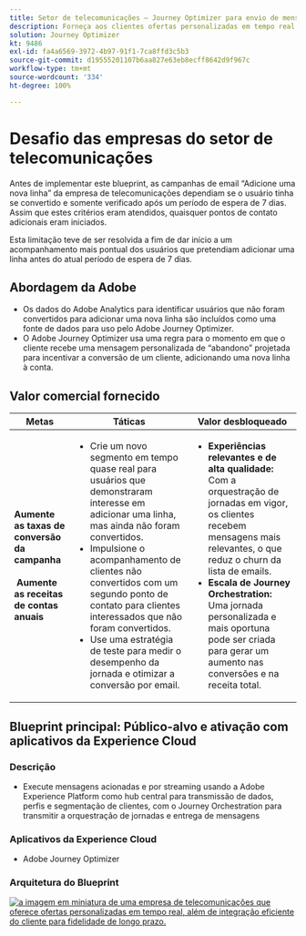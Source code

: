 ```yaml
---
title: Setor de telecomunicações – Journey Optimizer para envio de mensagens acionadas
description: Forneça aos clientes ofertas personalizadas em tempo real, além de uma integração eficiente do cliente para fidelidade de longo prazo.
solution: Journey Optimizer
kt: 9486
exl-id: fa4a6569-3972-4b97-91f1-7ca8ffd3c5b3
source-git-commit: d19555201107b6aa827e63eb8ecff8642d9f967c
workflow-type: tm+mt
source-wordcount: '334'
ht-degree: 100%

---
```


# Desafio das empresas do setor de telecomunicações

Antes de implementar este blueprint, as campanhas de email “Adicione uma nova linha” da empresa de telecomunicações dependiam se o usuário tinha se convertido e somente verificado após um período de espera de 7 dias. Assim que estes critérios eram atendidos, quaisquer pontos de contato adicionais eram iniciados.

Esta limitação teve de ser resolvida a fim de dar início a um acompanhamento mais pontual dos usuários que pretendiam adicionar uma linha antes do atual período de espera de 7 dias.

## Abordagem da Adobe

* Os dados do Adobe Analytics para identificar usuários que não foram convertidos para adicionar uma nova linha são incluídos como uma fonte de dados para uso pelo Adobe Journey Optimizer.
* O Adobe Journey Optimizer usa uma regra para o momento em que o cliente recebe uma mensagem personalizada de “abandono” projetada para incentivar a conversão de um cliente, adicionando uma nova linha à conta.


## Valor comercial fornecido

| Metas | Táticas | Valor desbloqueado |
|---|---|---|
| **Aumente as taxas de conversão da campanha **<br></br>** Aumente as receitas de contas anuais**</ul> | <ul><li>Crie um novo segmento em tempo quase real para usuários que demonstraram interesse em adicionar uma linha, mas ainda não foram convertidos.</li><li>Impulsione o acompanhamento de clientes não convertidos com um segundo ponto de contato para clientes interessados que não foram convertidos. </li><li>Use uma estratégia de teste para medir o desempenho da jornada e otimizar a conversão por email.</li></ul> | <ul><li><strong>Experiências relevantes e de alta qualidade:</strong> Com a orquestração de jornadas em vigor, os clientes recebem mensagens mais relevantes, o que reduz o churn da lista de emails.</li><li><strong>Escala de Journey Orchestration:</strong> Uma jornada personalizada e mais oportuna pode ser criada para gerar um aumento nas conversões e na receita total.</li></ul> |

## Blueprint principal: Público-alvo e ativação com aplicativos da Experience Cloud

### Descrição

<ul><li>Execute mensagens acionadas e por streaming usando a Adobe Experience Platform como hub central para transmissão de dados, perfis e segmentação de clientes, com o Journey Orchestration para transmitir a orquestração de jornadas e entrega de mensagens</li></ul>

### Aplicativos da Experience Cloud

<ul><li>Adobe Journey Optimizer</li></ul>

### Arquitetura do Blueprint

<a href="https://experienceleague.adobe.com/docs/blueprints-learn/architecture/customer-journeys/journey-optimizer.html?lang=pt-BR"><img alt="a imagem em miniatura de uma empresa de telecomunicações que oferece ofertas personalizadas em tempo real, além de integração eficiente do cliente para fidelidade de longo prazo." src="https://experienceleague.adobe.com/docs/blueprints-learn/assets/journey-optimizer.png?lang=en"/></a>
